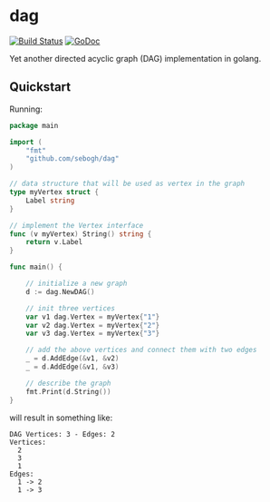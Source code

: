 # dag

[![Build Status](https://travis-ci.org/heimdalr/dag.svg?branch=master)](https://travis-ci.org/heimdalr/dag)
[![GoDoc](https://godoc.org/github.com/heimdalr/dag?status.svg)](https://godoc.org/github.com/heimdalr/dag) 


Yet another directed acyclic graph (DAG) implementation in golang.

## Quickstart

Running: 

``` go
package main

import (
	"fmt"
	"github.com/sebogh/dag"
)

// data structure that will be used as vertex in the graph
type myVertex struct {
	Label string
}

// implement the Vertex interface
func (v myVertex) String() string {
	return v.Label
}

func main() {

	// initialize a new graph
	d := dag.NewDAG()

	// init three vertices
	var v1 dag.Vertex = myVertex{"1"}
	var v2 dag.Vertex = myVertex{"2"}
	var v3 dag.Vertex = myVertex{"3"}

	// add the above vertices and connect them with two edges
	_ = d.AddEdge(&v1, &v2)
	_ = d.AddEdge(&v1, &v3)

	// describe the graph
	fmt.Print(d.String())
}
```

will result in something like:

```
DAG Vertices: 3 - Edges: 2
Vertices:
  2
  3
  1
Edges:
  1 -> 2
  1 -> 3
```
